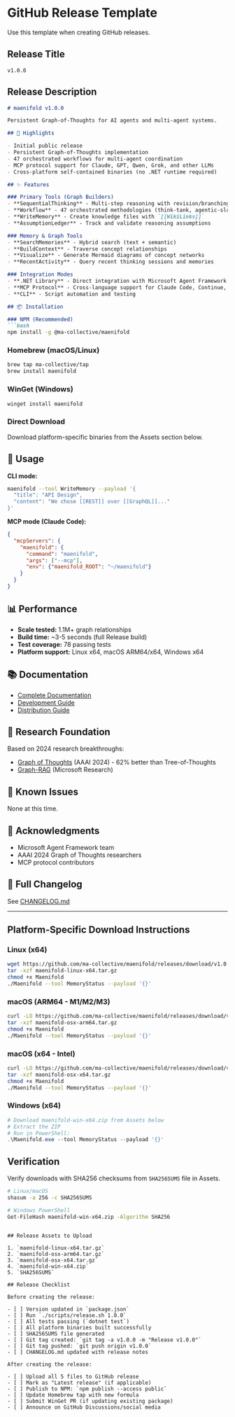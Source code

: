 # GitHub Release Template

Use this template when creating GitHub releases.

## Release Title

```
v1.0.0
```

## Release Description

```markdown
# maenifold v1.0.0

Persistent Graph-of-Thoughts for AI agents and multi-agent systems.

## 🎉 Highlights

- Initial public release
- Persistent Graph-of-Thoughts implementation
- 47 orchestrated workflows for multi-agent coordination
- MCP protocol support for Claude, GPT, Qwen, Grok, and other LLMs
- Cross-platform self-contained binaries (no .NET runtime required)

## ✨ Features

### Primary Tools (Graph Builders)
- **SequentialThinking** - Multi-step reasoning with revision/branching
- **Workflow** - 47 orchestrated methodologies (think-tank, agentic-slc, etc.)
- **WriteMemory** - Create knowledge files with `[[WikiLinks]]`
- **AssumptionLedger** - Track and validate reasoning assumptions

### Memory & Graph Tools
- **SearchMemories** - Hybrid search (text + semantic)
- **BuildContext** - Traverse concept relationships
- **Visualize** - Generate Mermaid diagrams of concept networks
- **RecentActivity** - Query recent thinking sessions and memories

### Integration Modes
- **.NET Library** - Direct integration with Microsoft Agent Framework
- **MCP Protocol** - Cross-language support for Claude Code, Continue, Cline, Codex
- **CLI** - Script automation and testing

## 📦 Installation

### NPM (Recommended)
```bash
npm install -g @ma-collective/maenifold
```

### Homebrew (macOS/Linux)
```bash
brew tap ma-collective/tap
brew install maenifold
```

### WinGet (Windows)
```bash
winget install maenifold
```

### Direct Download
Download platform-specific binaries from the Assets section below.

## 🔧 Usage

**CLI mode:**
```bash
maenifold --tool WriteMemory --payload '{
  "title": "API Design",
  "content": "We chose [[REST]] over [[GraphQL]]..."
}'
```

**MCP mode (Claude Code):**
```json
{
  "mcpServers": {
    "maenifold": {
      "command": "maenifold",
      "args": ["--mcp"],
      "env": {"maenifold_ROOT": "~/maenifold"}
    }
  }
}
```

## 📊 Performance

- **Scale tested:** 1.1M+ graph relationships
- **Build time:** ~3-5 seconds (full Release build)
- **Test coverage:** 78 passing tests
- **Platform support:** Linux x64, macOS ARM64/x64, Windows x64

## 📚 Documentation

- [Complete Documentation](https://github.com/ma-collective/maenifold/blob/main/docs/README.md)
- [Development Guide](https://github.com/ma-collective/maenifold/blob/main/docs/DEVELOPMENT.md)
- [Distribution Guide](https://github.com/ma-collective/maenifold/blob/main/DISTRIBUTION.md)

## 🔬 Research Foundation

Based on 2024 research breakthroughs:
- [Graph of Thoughts](https://arxiv.org/abs/2308.09687) (AAAI 2024) - 62% better than Tree-of-Thoughts
- [Graph-RAG](https://www.microsoft.com/en-us/research/blog/graphrag-unlocking-llm-discovery-on-narrative-private-data/) (Microsoft Research)

## 🐛 Known Issues

None at this time.

## 🙏 Acknowledgments

- Microsoft Agent Framework team
- AAAI 2024 Graph of Thoughts researchers
- MCP protocol contributors

## 📝 Full Changelog

See [CHANGELOG.md](https://github.com/ma-collective/maenifold/blob/main/CHANGELOG.md)

---

## Platform-Specific Download Instructions

### Linux (x64)
```bash
wget https://github.com/ma-collective/maenifold/releases/download/v1.0.0/maenifold-linux-x64.tar.gz
tar -xzf maenifold-linux-x64.tar.gz
chmod +x Maenifold
./Maenifold --tool MemoryStatus --payload '{}'
```

### macOS (ARM64 - M1/M2/M3)
```bash
curl -LO https://github.com/ma-collective/maenifold/releases/download/v1.0.0/maenifold-osx-arm64.tar.gz
tar -xzf maenifold-osx-arm64.tar.gz
chmod +x Maenifold
./Maenifold --tool MemoryStatus --payload '{}'
```

### macOS (x64 - Intel)
```bash
curl -LO https://github.com/ma-collective/maenifold/releases/download/v1.0.0/maenifold-osx-x64.tar.gz
tar -xzf maenifold-osx-x64.tar.gz
chmod +x Maenifold
./Maenifold --tool MemoryStatus --payload '{}'
```

### Windows (x64)
```powershell
# Download maenifold-win-x64.zip from Assets below
# Extract the ZIP
# Run in PowerShell:
.\Maenifold.exe --tool MemoryStatus --payload '{}'
```

## Verification

Verify downloads with SHA256 checksums from `SHA256SUMS` file in Assets.

```bash
# Linux/macOS
shasum -a 256 -c SHA256SUMS

# Windows PowerShell
Get-FileHash maenifold-win-x64.zip -Algorithm SHA256
```
```

## Release Assets to Upload

1. `maenifold-linux-x64.tar.gz`
2. `maenifold-osx-arm64.tar.gz`
3. `maenifold-osx-x64.tar.gz`
4. `maenifold-win-x64.zip`
5. `SHA256SUMS`

## Release Checklist

Before creating the release:

- [ ] Version updated in `package.json`
- [ ] Run `./scripts/release.sh 1.0.0`
- [ ] All tests passing (`dotnet test`)
- [ ] All platform binaries built successfully
- [ ] SHA256SUMS file generated
- [ ] Git tag created: `git tag -a v1.0.0 -m "Release v1.0.0"`
- [ ] Git tag pushed: `git push origin v1.0.0`
- [ ] CHANGELOG.md updated with release notes

After creating the release:

- [ ] Upload all 5 files to GitHub release
- [ ] Mark as "Latest release" (if applicable)
- [ ] Publish to NPM: `npm publish --access public`
- [ ] Update Homebrew tap with new formula
- [ ] Submit WinGet PR (if updating existing package)
- [ ] Announce on GitHub Discussions/social media
